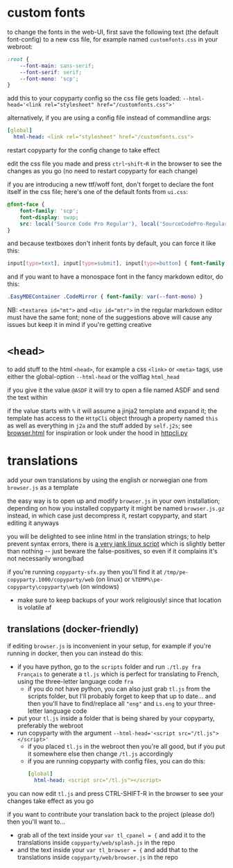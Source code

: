 # custom fonts

to change the fonts in the web-UI,  first save the following text (the default font-config) to a new css file, for example named `customfonts.css` in your webroot:

```css
:root {
	--font-main: sans-serif;
	--font-serif: serif;
	--font-mono: 'scp';
}
```

add this to your copyparty config so the css file gets loaded: `--html-head='<link rel="stylesheet" href="/customfonts.css">'`

alternatively, if you are using a config file instead of commandline args:

```yaml
[global]
  html-head: <link rel="stylesheet" href="/customfonts.css">
```

restart copyparty for the config change to take effect

edit the css file you made and press `ctrl`-`shift`-`R` in the browser to see the changes as you go (no need to restart copyparty for each change)

if you are introducing a new ttf/woff font, don't forget to declare the font itself in the css file; here's one of the default fonts from `ui.css`:

```css
@font-face {
	font-family: 'scp';
	font-display: swap;
	src: local('Source Code Pro Regular'), local('SourceCodePro-Regular'), url(deps/scp.woff2) format('woff2');
}
```

and because textboxes don't inherit fonts by default, you can force it like this:

```css
input[type=text], input[type=submit], input[type=button] { font-family: var(--font-main) }
```

and if you want to have a monospace font in the fancy markdown editor, do this:

```css
.EasyMDEContainer .CodeMirror { font-family: var(--font-mono) }
```

NB: `<textarea id="mt">` and `<div id="mtr">` in the regular markdown editor must have the same font; none of the suggestions above will cause any issues but keep it in mind if you're getting creative


# `<head>`

to add stuff to the html `<head>`, for example a css `<link>` or `<meta>` tags, use either the global-option `--html-head` or the volflag `html_head`

if you give it the value `@ASDF` it will try to open a file named ASDF and send the text within

if the value starts with `%` it will assume a jinja2 template and expand it; the template has access to the `HttpCli` object through a property named `this` as well as everything in `j2a` and the stuff added by `self.j2s`; see [browser.html](https://github.com/9001/copyparty/blob/hovudstraum/copyparty/web/browser.html) for inspiration or look under the hood in [httpcli.py](https://github.com/9001/copyparty/blob/hovudstraum/copyparty/httpcli.py)


# translations

add your own translations by using the english or norwegian one from `browser.js` as a template

the easy way is to open up and modify `browser.js` in your own installation; depending on how you installed copyparty it might be named `browser.js.gz` instead, in which case just decompress it, restart copyparty, and start editing it anyways

you will be delighted to see inline html in the translation strings; to help prevent syntax errors, there is [a very jank linux script](https://github.com/9001/copyparty/blob/hovudstraum/scripts/tlcheck.sh) which is slightly better than nothing -- just beware the false-positives, so even if it complains it's not necessarily wrong/bad

if you're running `copyparty-sfx.py` then you'll find it at `/tmp/pe-copyparty.1000/copyparty/web` (on linux) or `%TEMP%\pe-copyparty\copyparty\web` (on windows)
* make sure to keep backups of your work religiously! since that location is volatile af


## translations (docker-friendly)

if editing `browser.js` is inconvenient in your setup, for example if you're running in docker, then you can instead do this:
* if you have python, go to the `scripts` folder and run `./tl.py fra Français` to generate a `tl.js` which is perfect for translating to French, using the three-letter language code `fra`
  * if you do not have python, you can also just grab `tl.js` from the scripts folder, but I'll probably forget to keep that up to date... and then you'll have to find/replace all `"eng"` and `Ls.eng` to your three-letter language code
* put your `tl.js` inside a folder that is being shared by your copyparty, preferably the webroot
* run copyparty with the argument `--html-head='<script src="/tl.js"></script>'`
  * if you placed `tl.js` in the webroot then you're all good, but if you put it somewhere else then change `/tl.js` accordingly
  * if you are running copyparty with config files, you can do this:
    ```yaml
	[global]
	  html-head: <script src="/tl.js"></script>
	```

you can now edit `tl.js` and press CTRL-SHIFT-R in the browser to see your changes take effect as you go

if you want to contribute your translation back to the project (please do!) then you'll want to...
* grab all of the text inside your `var tl_cpanel = {` and add it to the translations inside `copyparty/web/splash.js` in the repo
* and the text inside your `var tl_browser = {` and add that to the translations inside `copyparty/web/browser.js` in the repo
